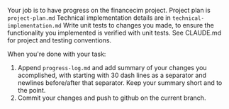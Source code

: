 Your job is to have progress on the financecim project. 
Project plan is `project-plan.md`
Technical implementation details are in `technical-implementation.md`
Write unit tests to changes you made, to ensure the functionality you implemented is verified with unit tests. See CLAUDE.md for project and testing conventions.

When you're done with your task:
1. Append `progress-log.md` and add summary of your changes you acomplished, with starting with 30 dash lines as a separator and newlines before/after that separator. Keep your summary short and to the point.
2. Commit your changes and push to github on the current branch.
